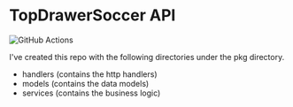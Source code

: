 # TopDrawerSoccer API

![GitHub Actions](https://github.com/jedi-knights/tds-api/workflows/CI/badge.svg)





I've created this repo with the following directories under the pkg directory.

* handlers (contains the http handlers)
* models (contains the data models)
* services (contains the business logic)

